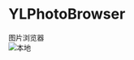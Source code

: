 # YLPhotoBrowser
图片浏览器                     
![本地](https://github.com/zhuyunlongYL/YLPhotoBrowser/blob/master/RImage/动画.gif)
